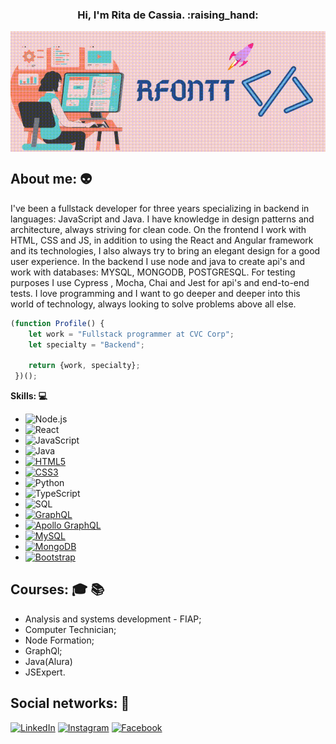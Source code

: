 <h3 align="center"> Hi, I'm Rita de Cassia. :raising_hand: </h3>

<img align="center" src="./logo-profile.gif" alt="img-profile"/>

## About me: :alien:
 
I've been a fullstack developer for three years specializing in backend in languages: JavaScript and Java. I have knowledge in design patterns and architecture, always striving for clean code. On the frontend I work with HTML, CSS and JS, in addition to using the React and Angular framework and its technologies, I also always try to bring an elegant design for a good user experience. In the backend I use node and java to create api's and work with databases: MYSQL, MONGODB, POSTGRESQL. For testing purposes I use Cypress , Mocha, Chai and Jest for api's and end-to-end tests. I love programming and I want to go deeper and deeper into this world of technology, always looking to solve problems above all else.


```javascript
(function Profile() {
    let work = "Fullstack programmer at CVC Corp";
    let specialty = "Backend";
    
    return {work, specialty};
 })();
```

**Skills: :computer:**

 - ![Node.js](https://img.shields.io/badge/-Node.js-222222?style=flat&logo=node.js&logoColor=339933)
 - ![React](https://img.shields.io/badge/-React-222222?style=flat&logo=React&logoColor=61DAFB)
 - ![JavaScript](https://img.shields.io/badge/-JavaScript-000000?style=flat&logo=javascript)
 - ![Java](https://img.shields.io/badge/-Java-DC143C?style=flat-square&logo=java&link=https://github.com/Rfontt)
 - [![HTML5](https://img.shields.io/badge/-HTML5-E34F26?style=flat-square&logo=html5&logoColor=white&link=https://github.com/Rfontt/)](https://github.com/LuizCarlosAbbott/)
 - [![CSS3](https://img.shields.io/badge/-CSS3-1572B6?style=flat-square&logo=css3&link=https://github.com/Rfontt/)](https://github.com/Rfontt/)
 - ![Python](https://img.shields.io/badge/-Python-000000?style=flat&logo=python)
 - ![TypeScript](https://img.shields.io/badge/-TypeScript-000000?style=flat&logo=typescript)
 - ![SQL](https://img.shields.io/badge/-SQL-000000?style=flat&logo=postgresql)
 - [![GraphQL](https://img.shields.io/badge/-GraphQL-E10098?style=flat-square&logo=graphql&link=https://github.com/Rfontt/)](https://github.com/Rfontt/)
 - [![Apollo GraphQL](https://img.shields.io/badge/-Apollo%20GraphQL-311C87?style=flat-square&logo=apollo-graphql&link=https://github.com/Rfontt/)](https://github.com/Rfontt/)
 - [![MySQL](https://img.shields.io/badge/-MySQL-black?style=flat-square&logo=mysql&link=https://github.com/Rfontt/)](https://github.com/Rfontt/)
 - [![MongoDB](https://img.shields.io/badge/-MongoDB-black?style=flat-square&logo=mongodb&link=https://github.com/Rfontt/)](https://github.com/Rfontt/)
 - [![Bootstrap](https://img.shields.io/badge/-Bootstrap-563D7C?style=flat-square&logo=bootstrap&link=https://github.com/Rfontt/)](https://github.com/LuizCarlosAbbott/)
 
## Courses: :mortar_board: :books:

- Analysis and systems development - FIAP;
- Computer Technician;
- Node Formation;
- GraphQl;
- Java(Alura)
- JSExpert.

## Social networks: :busts_in_silhouette:

<a href="https://www.linkedin.com/in/rita-de-cassia-fontenele-oliveira-5333751a3/" target="_blank"><img src="https://img.shields.io/badge/LinkedIn-%230077B5.svg?&style=flat-square&logo=linkedin&logoColor=white" alt="LinkedIn"></a>
<a href="https://www.instagram.com/rfontt/" target="_blank"><img src="https://img.shields.io/badge/Instagram-%23E4405F.svg?&style=flat-square&logo=instagram&logoColor=white" alt="Instagram"></a>
<a href="https://m.facebook.com/ritadecassia.oliveira.3133719?ref=bookmarks" target="_blank"><img src="https://img.shields.io/badge/Facebook-%231877F2.svg?&style=flat-square&logo=facebook&logoColor=white" alt="Facebook"></a>

